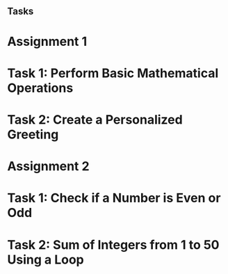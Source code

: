 ## Tasks
# Assignment 1
# Task 1: Perform Basic Mathematical Operations
# Task 2: Create a Personalized Greeting

# Assignment 2
# Task 1: Check if a Number is Even or Odd
# Task 2: Sum of Integers from 1 to 50 Using a Loop
